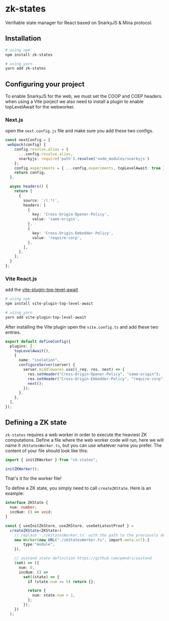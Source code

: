 # zk-states

Verifiable state manager for React based on SnarkyJS & Mina protocol.

## Installation

```sh
# using npm
npm install zk-states

# using yarn
yarn add zk-states
```
## Configuring your project
To enable SnarkyJS for the web, we must set the COOP and COEP headers. when using a Vite porject we also need to install a plugin to enable topLevelAwait for the webworker.

### Next.js
open the `next.config.js` file and make sure you add these two configs.

```ts
const nextConfig = {
 webpack(config) {
    config.resolve.alias = {
      ...config.resolve.alias,
      snarkyjs: require('path').resolve('node_modules/snarkyjs')
    };
    config.experiments = { ...config.experiments, topLevelAwait: true };
    return config;
  },

  async headers() {
    return [
      {
        source: '/(.*)',
        headers: [
          {
            key: 'Cross-Origin-Opener-Policy',
            value: 'same-origin',
          },
          {
            key: 'Cross-Origin-Embedder-Policy',
            value: 'require-corp',
          },
        ],
      },
    ];
  }
};
```
### Vite React.js 
add the [vite-plugin-top-level-await](https://github.com/Menci/vite-plugin-top-level-await)

```sh
# using npm
npm install vite-plugin-top-level-await

# using yarn
yarn add vite-plugin-top-level-await
```
After installing the Vite plugin open the `vite.config.ts` and add these two entries.


```ts
export default defineConfig({
  plugins: [
    topLevelAwait(),
    {
      name: "isolation",
      configureServer(server) {
        server.middlewares.use((_req, res, next) => {
          res.setHeader("Cross-Origin-Opener-Policy", "same-origin");
          res.setHeader("Cross-Origin-Embedder-Policy", "require-corp");
          next();
        });
      },
    },
  ],
});
```

## Defining a ZK state

`zk-states` requires a web worker in order to execute the heaviest ZK computations. Define a file where the web worker code will run, here we will name it `zkStatesWorker.ts`, but you can use whatever name you prefer. The content of your file should look like this:

```ts
import { initZKWorker } from "zk-states";

initZKWorker();
```

That's it for the worker file!

To define a ZK state, you simply need to call `createZKState`. Here is an example:

```ts
interface ZKState {
  num: number;
  incNum: () => void;
}

const { useInitZkStore, useZKStore, useGetLatestProof } =
  createZKState<ZKState>(
    // replace './zkStatesWorker.ts` with the path to the previously defined web worker
    new Worker(new URL("./zkStatesWorker.ts", import.meta.url),{
        type:"module",
    }),

    // zustand state definition https://github.com/pmndrs/zustand
    (set) => ({
      num: 0,
      incNum: () =>
        set((state) => {
          if (state.num >= 5) return {};

          return {
            num: state.num + 1,
          };
        }),
    })
  );
```

<!-- TODO: properly document functions -->
